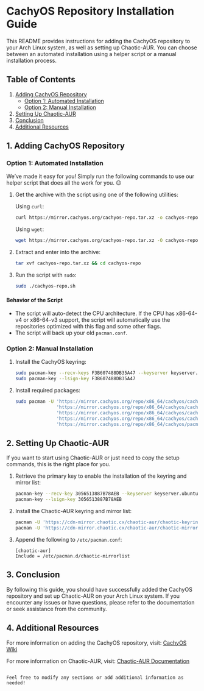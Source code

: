 # CachyOS Repository Installation Guide

This README provides instructions for adding the CachyOS repository to your Arch Linux system, as well as setting up Chaotic-AUR. You can choose between an automated installation using a helper script or a manual installation process.

## Table of Contents

1. [Adding CachyOS Repository](#adding-cachyos-repository)
   - [Option 1: Automated Installation](#option-1-automated-installation)
   - [Option 2: Manual Installation](#option-2-manual-installation)
2. [Setting Up Chaotic-AUR](#setting-up-chaotic-aur)
3. [Conclusion](#conclusion)
4. [Additional Resources](#additional-resources)

## 1. Adding CachyOS Repository

### Option 1: Automated Installation

We’ve made it easy for you! Simply run the following commands to use our helper script that does all the work for you. 😉

1. Get the archive with the script using one of the following utilities:

   Using `curl`:
   ```bash
   curl https://mirror.cachyos.org/cachyos-repo.tar.xz -o cachyos-repo.tar.xz
   ```

   Using `wget`:
   ```bash
   wget https://mirror.cachyos.org/cachyos-repo.tar.xz -O cachyos-repo.tar.xz
   ```

2. Extract and enter into the archive:
   ```bash
   tar xvf cachyos-repo.tar.xz && cd cachyos-repo
   ```

3. Run the script with `sudo`:
   ```bash
   sudo ./cachyos-repo.sh
   ```

#### Behavior of the Script

- The script will auto-detect the CPU architecture. If the CPU has x86-64-v4 or x86-64-v3 support, the script will automatically use the repositories optimized with this flag and some other flags.
- The script will back up your old `pacman.conf`.

### Option 2: Manual Installation

1. Install the CachyOS keyring:
   ```bash
   sudo pacman-key --recv-keys F3B607488DB35A47 --keyserver keyserver.ubuntu.com
   sudo pacman-key --lsign-key F3B607488DB35A47
   ```

2. Install required packages:
   ```bash
   sudo pacman -U 'https://mirror.cachyos.org/repo/x86_64/cachyos/cachyos-keyring-20240331-1-any.pkg.tar.zst' \
                  'https://mirror.cachyos.org/repo/x86_64/cachyos/cachyos-mirrorlist-18-1-any.pkg.tar.zst' \
                  'https://mirror.cachyos.org/repo/x86_64/cachyos/cachyos-v3-mirrorlist-18-1-any.pkg.tar.zst' \
                  'https://mirror.cachyos.org/repo/x86_64/cachyos/cachyos-v4-mirrorlist-6-1-any.pkg.tar.zst' \
                  'https://mirror.cachyos.org/repo/x86_64/cachyos/pacman-6.1.0-7-x86_64.pkg.tar.zst'
   ```

## 2. Setting Up Chaotic-AUR

If you want to start using Chaotic-AUR or just need to copy the setup commands, this is the right place for you.

1. Retrieve the primary key to enable the installation of the keyring and mirror list:
   ```bash
   pacman-key --recv-key 3056513887B78AEB --keyserver keyserver.ubuntu.com
   pacman-key --lsign-key 3056513887B78AEB
   ```

2. Install the Chaotic-AUR keyring and mirror list:
   ```bash
   pacman -U 'https://cdn-mirror.chaotic.cx/chaotic-aur/chaotic-keyring.pkg.tar.zst'
   pacman -U 'https://cdn-mirror.chaotic.cx/chaotic-aur/chaotic-mirrorlist.pkg.tar.zst'
   ```

3. Append the following to `/etc/pacman.conf`:
   ```plaintext
   [chaotic-aur]
   Include = /etc/pacman.d/chaotic-mirrorlist
   ```

## 3. Conclusion

By following this guide, you should have successfully added the CachyOS repository and set up Chaotic-AUR on your Arch Linux system. If you encounter any issues or have questions, please refer to the documentation or seek assistance from the community.

## 4. Additional Resources

For more information on adding the CachyOS repository, visit: [CachyOS Wiki](https://wiki.cachyos.org/cachyos_repositories/how_to_add_cachyos_repo/)

For more information on Chaotic-AUR, visit: [Chaotic-AUR Documentation](https://aur.chaotic.cx/docs)

```

Feel free to modify any sections or add additional information as needed!
